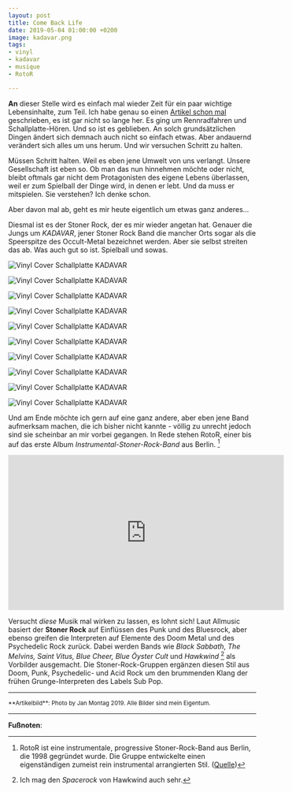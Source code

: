```yaml
---
layout: post
title: Come Back Life
date: 2019-05-04 01:00:00 +0200
image: kadavar.png
tags:
- vinyl
- kadavar
- musique
- RotoR

---
```

**An** dieser Stelle wird es einfach mal wieder Zeit für ein paar wichtige Lebensinhalte, zum Teil. Ich habe genau so einen [Artikel schon mal](https://apfelhammer.de/2017/03/05/lebensinhalte-zum-teil/) geschrieben, es ist gar nicht so lange her. Es ging um Rennradfahren und Schallplatte-Hören. Und so ist es geblieben. An solch grundsätzlichen Dingen ändert sich demnach auch nicht so einfach etwas. Aber andauernd verändert sich alles um uns herum. Und wir versuchen Schritt zu halten.

Müssen Schritt halten. Weil es eben jene Umwelt von uns verlangt. Unsere Gesellschaft ist eben so. Ob man das nun hinnehmen möchte oder nicht, bleibt oftmals gar nicht dem Protagonisten des eigene Lebens überlassen, weil er zum Spielball der Dinge wird, in denen er lebt. Und da muss er mitspielen. Sie verstehen? Ich denke schon.

Aber davon mal ab, geht es mir heute eigentlich um etwas ganz anderes…

Diesmal ist es der Stoner Rock, der es mir wieder angetan hat. Genauer die Jungs um *KADAVAR*, jener Stoner Rock Band die mancher Orts sogar als die Speerspitze des Occult-Metal bezeichnet werden. Aber sie selbst streiten das ab. Was auch gut so ist. Spielball und sowas.

![Vinyl Cover Schallplatte KADAVAR](/content/images/2019/05/kadavar/1.png)

![Vinyl Cover Schallplatte KADAVAR](/content/images/2019/05/kadavar/1.5.png)

![Vinyl Cover Schallplatte KADAVAR](/content/images/2019/05/kadavar/2.png)

![Vinyl Cover Schallplatte KADAVAR](/content/images/2019/05/kadavar/3.png)

![Vinyl Cover Schallplatte KADAVAR](/content/images/2019/05/kadavar/4.png)

![Vinyl Cover Schallplatte KADAVAR](/content/images/2019/05/kadavar/5.png)

![Vinyl Cover Schallplatte KADAVAR](/content/images/2019/05/kadavar/5.5.png)

![Vinyl Cover Schallplatte KADAVAR](/content/images/2019/05/kadavar/6.png)

![Vinyl Cover Schallplatte KADAVAR](/content/images/2019/05/kadavar/7.png)

![Vinyl Cover Schallplatte KADAVAR](/content/images/2019/05/kadavar/8.png)

Und am Ende möchte ich gern auf eine ganz andere, aber eben jene Band aufmerksam machen, die ich bisher nicht kannte - völlig zu unrecht jedoch sind sie scheinbar an mir vorbei gegangen. In Rede stehen RotoR, einer bis auf das erste Album *Instrumental-Stoner-Rock-Band* aus Berlin. [^1]

<div align="center">
  <iframe width="560" height="315" src="https://www.youtube.com/embed/nFTCGS2aZtA" frameborder="0" allow="accelerometer; autoplay; encrypted-media; gyroscope; picture-in-picture" allowfullscreen></iframe>
</div>

Versucht *diese* Musik mal wirken zu lassen, es lohnt sich! Laut Allmusic basiert der **Stoner Rock** auf Einflüssen des Punk und des Bluesrock, aber ebenso greifen die Interpreten auf Elemente des Doom Metal und des Psychedelic Rock zurück. Dabei werden Bands wie *Black Sabbath*, *The Melvins, Saint Vitus, Blue Cheer, Blue Öyster Cult* und *Hawkwind* [^2] als Vorbilder ausgemacht. Die Stoner-Rock-Gruppen ergänzen diesen Stil aus Doom, Punk, Psychedelic- und Acid Rock um den brummenden Klang der frühen Grunge-Interpreten des Labels Sub Pop.

---

<small>
**Artikelbild**: Photo by Jan Montag 2019. Alle Bilder sind mein Eigentum.
</small>

---

**Fußnoten**:

[^1]: RotoR ist eine instrumentale, progressive Stoner-Rock-Band aus Berlin, die 1998 gegründet wurde. Die Gruppe entwickelte einen eigenständigen zumeist rein instrumental arrangierten Stil. ([Quelle](https://de.wikipedia.org/wiki/RotoR))
[^2]: Ich mag den *Spacerock* von Hawkwind auch sehr.